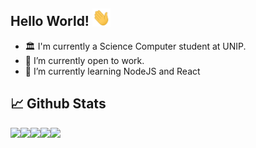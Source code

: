 ## Hello World! <img src="https://github.com/nunees/nunees/blob/main/assets/Hi.gif" width="29px">

  - 🏛️ I'm currently a Science Computer student at UNIP.
  - 🔭 I’m currently open to work.
  - 🌱 I’m currently learning NodeJS and React


## 📈 Github Stats

![](https://github-profile-summary-cards.vercel.app/api/cards/profile-details?username=nunees&theme=github_dark)![](https://github-profile-summary-cards.vercel.app/api/cards/repos-per-language?username=nunees&theme=github_dark)![](https://github-profile-summary-cards.vercel.app/api/cards/stats?username=nunees&theme=github_dark)![](https://github-profile-summary-cards.vercel.app/api/cards/most-commit-language?username=nunees&theme=github_dark)![](https://github-profile-summary-cards.vercel.app/api/cards/productive-time?username=nunees&theme=github_dark)
